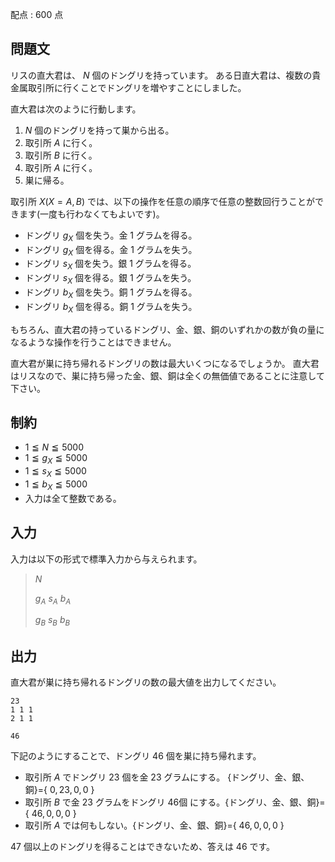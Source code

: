 配点 : $600$ 点

## 問題文

リスの直大君は、 $N$ 個のドングリを持っています。
ある日直大君は、複数の貴金属取引所に行くことでドングリを増やすことにしました。

直大君は次のように行動します。

1. $N$ 個のドングリを持って巣から出る。
2. 取引所 $A$ に行く。
3. 取引所 $B$ に行く。
4. 取引所 $A$ に行く。
5. 巣に帰る。

取引所 $X(X=A,B)$ では、以下の操作を任意の順序で任意の整数回行うことができます(一度も行わなくてもよいです)。

- ドングリ $g_{X}$ 個を失う。金 $1$ グラムを得る。
- ドングリ $g_{X}$ 個を得る。金 $1$ グラムを失う。
- ドングリ $s_{X}$ 個を失う。銀 $1$ グラムを得る。
- ドングリ $s_{X}$ 個を得る。銀 $1$ グラムを失う。
- ドングリ $b_{X}$ 個を失う。銅 $1$ グラムを得る。
- ドングリ $b_{X}$ 個を得る。銅 $1$ グラムを失う。

もちろん、直大君の持っているドングリ、金、銀、銅のいずれかの数が負の量になるような操作を行うことはできません。

直大君が巣に持ち帰れるドングリの数は最大いくつになるでしょうか。
直大君はリスなので、巣に持ち帰った金、銀、銅は全くの無価値であることに注意して下さい。

## 制約

- $1 \leqq N \leqq 5000$
- $1 \leqq g_{X} \leqq 5000$
- $1 \leqq s_{X} \leqq 5000$
- $1 \leqq b_{X} \leqq 5000$
- 入力は全て整数である。

## 入力

入力は以下の形式で標準入力から与えられます。

> $N$
> 
> $g_A$ $s_A$ $b_A$
> 
> $g_B$ $s_B$ $b_B$

## 出力

直大君が巣に持ち帰れるドングリの数の最大値を出力してください。

```input1
23
1 1 1
2 1 1
```

```output1
46
```

下記のようにすることで、ドングリ $46$ 個を巣に持ち帰れます。

- 取引所 $A$ でドングリ $23$ 個を金 $23$ グラムにする。 {ドングリ、金、銀、銅}={ $0,23,0,0$ }
- 取引所 $B$ で金 $23$ グラムをドングリ $46$個 にする。{ドングリ、金、銀、銅}={ $46,0,0,0$ }
- 取引所 $A$ では何もしない。{ドングリ、金、銀、銅}={ $46,0,0,0$ }

$47$ 個以上のドングリを得ることはできないため、答えは $46$ です。